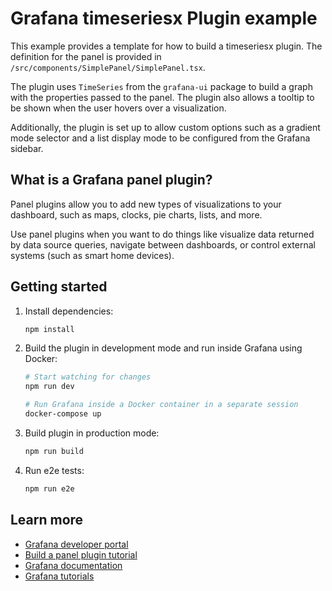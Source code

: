 # Grafana timeseriesx Plugin example

This example provides a template for how to build a timeseriesx plugin. The definition for the panel is provided in `/src/components/SimplePanel/SimplePanel.tsx`.

The plugin uses `TimeSeries` from the `grafana-ui` package to build a graph with the properties passed to the panel. The plugin also allows a tooltip to be shown when the user hovers over a visualization.

Additionally, the plugin is set up to allow custom options such as a gradient mode selector and a list display mode to be configured from the Grafana sidebar.

## What is a Grafana panel plugin?

Panel plugins allow you to add new types of visualizations to your dashboard, such as maps, clocks, pie charts, lists, and more.

Use panel plugins when you want to do things like visualize data returned by data source queries, navigate between dashboards, or control external systems (such as smart home devices).

## Getting started

1. Install dependencies:

   ```bash
   npm install
   ```

2. Build the plugin in development mode and run inside Grafana using Docker:

   ```bash
   # Start watching for changes
   npm run dev

   # Run Grafana inside a Docker container in a separate session
   docker-compose up
   ```

3. Build plugin in production mode:

   ```bash
   npm run build
   ```

4. Run e2e tests:

   ```bash
   npm run e2e
   ```

## Learn more

- [Grafana developer portal](https://grafana.com/developers)
- [Build a panel plugin tutorial](https://grafana.com/tutorials/build-a-panel-plugin/)
- [Grafana documentation](https://grafana.com/docs/)
- [Grafana tutorials](https://grafana.com/tutorials/)
